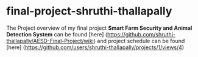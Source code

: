 # final-project-shruthi-thallapally

The Project overview of my final project **Smart Farm Security and Animal Detection System** can be found [here] (https://github.com/shruthi-thallapally/AESD-Final-Project/wiki)
and project schedule can be found [here] (https://github.com/users/shruthi-thallapally/projects/1/views/4) 
